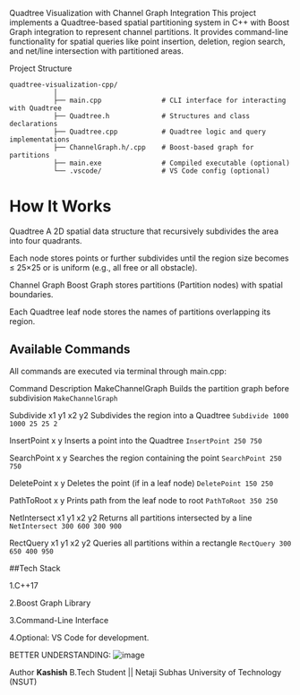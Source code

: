 Quadtree Visualization with Channel Graph Integration
This project implements a Quadtree-based spatial partitioning system in C++ with Boost Graph integration to represent channel partitions. It provides command-line functionality for spatial queries like point insertion, deletion, region search, and net/line intersection with partitioned areas.

 Project Structure
```
quadtree-visualization-cpp/
           │
           ├── main.cpp               # CLI interface for interacting with Quadtree
           ├── Quadtree.h             # Structures and class declarations
           ├── Quadtree.cpp           # Quadtree logic and query implementations
           ├── ChannelGraph.h/.cpp    # Boost-based graph for partitions
           ├── main.exe               # Compiled executable (optional)
           └── .vscode/               # VS Code config (optional)
```
# How It Works
 Quadtree
A 2D spatial data structure that recursively subdivides the area into four quadrants.

Each node stores points or further subdivides until the region size becomes ≤ 25×25 or is uniform (e.g., all free or all obstacle).

 Channel Graph
Boost Graph stores partitions (Partition nodes) with spatial boundaries.

Each Quadtree leaf node stores the names of partitions overlapping its region.


 ## Available Commands
All commands are executed via terminal through main.cpp:

Command	Description
MakeChannelGraph	Builds the partition graph before subdivision                  ```MakeChannelGraph```

Subdivide x1 y1 x2 y2	Subdivides the region into a Quadtree                     ```Subdivide 1000 1000 25 25 2```

InsertPoint x y	Inserts a point into the Quadtree                               ```InsertPoint 250 750```
              
SearchPoint x y	Searches the region containing the point                        ```SearchPoint 250 750```

DeletePoint x y	Deletes the point (if in a leaf node)                           ```DeletePoint 150 250```

PathToRoot x y	Prints path from the leaf node to root                           ```PathToRoot 350 250```

NetIntersect x1 y1 x2 y2	Returns all partitions intersected by a line           ```NetIntersect 300 600 300 900```
 
RectQuery x1 y1 x2 y2	Queries all partitions within a rectangle                  ```RectQuery 300 650 400 950```

##Tech Stack

1.C++17

2.Boost Graph Library

3.Command-Line Interface

4.Optional: VS Code for development.


BETTER UNDERSTANDING:
![image](https://github.com/user-attachments/assets/a5fcd8b3-dc1c-4e25-ac3a-753bc96c267c)

Author
**Kashish**
B.Tech Student || Netaji Subhas University of Technology (NSUT)

